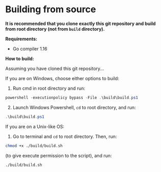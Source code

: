 # Building from source

**It is recommended that you clone exactly this git repository and build from root directory (not from `build` directory).**

**Requirements:**

* Go compiler 1.16

**How to build:**

Assuming you have cloned this git repository...

If you are on Windows, choose either options to build:

1. Run cmd in root directory and run:
```powershell
powershell -executionpolicy bypass -File .\build\build.ps1
```
2. Launch Windows Powershell, `cd` to root directory, and run:
```powershell
.\build\build.ps1
```

If you are on a Unix-like OS:

1. Go to terminal and `cd` to root directory. Then, run:
```sh
chmod +x ./build/build.sh
```
(to give execute permission to the script), and run:
```sh
./build/build.sh
```
